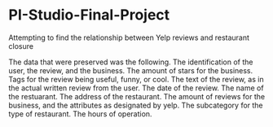 # PI-Studio-Final-Project
Attempting to find the relationship between Yelp reviews and restaurant closure

The data that were preserved was the following.
The identification of the user, the review, and the business.
The amount of stars for the business.
Tags for the review being useful, funny, or cool.
The text of the review, as in the actual written review from the user.
The date of the review.
The name of the restuarant.
The address of the restaurant.
The amount of reviews for the business, and the attributes as designated by yelp.
The subcategory for the type of restaurant.
The hours of operation.
